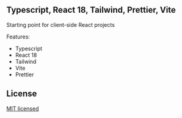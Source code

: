 ## Typescript, React 18, Tailwind, Prettier, Vite

Starting point for client-side React projects

Features:

- Typescript
- React 18
- Tailwind
- Vite
- Prettier

## License

[MIT licensed](LICENSE)
